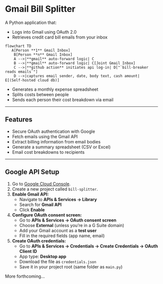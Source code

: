 # Gmail Bill Splitter

A Python application that:  
- Logs into Gmail using OAuth 2.0  
- Retrieves credit card bill emails from your inbox  
```mermaid
flowchart TD
   A[Person **1** Gmail Inbox]
    B[Person **n** Gmail Inbox]
    A -->|**gmail** auto-forward logic| C 
    B -->|**gmail** auto-forward logic| C[Joint Gmail Inbox]
    C -->|**github action** initiates api log-in| D["`bill-breaker reads emails`"]
    D -->|captures email sender, date, body text, cash amount| E[(Self-hosted cloud db)]

```
- Generates a monthly expense spreadsheet  
- Splits costs between people  
- Sends each person their cost breakdown via email
---

## Features
- Secure OAuth authentication with Google  
- Fetch emails using the Gmail API  
- Extract billing information from email bodies  
- Generate a summary spreadsheet (CSV or Excel)  
- Email cost breakdowns to recipients

---

## Google API Setup

1. Go to [Google Cloud Console](https://console.cloud.google.com/).  
2. Create a new project called `bill-splitter`.  
3. **Enable Gmail API:**  
   - Navigate to **APIs & Services → Library**  
   - Search for **Gmail API**  
   - Click **Enable**  
4. **Configure OAuth consent screen:**  
   - Go to **APIs & Services → OAuth consent screen**  
   - Choose **External** (unless you’re in a G Suite domain)  
   - Add your Gmail account as a **test user**  
   - Fill in the required fields (app name, email)  
5. **Create OAuth credentials:**  
   - Go to **APIs & Services → Credentials → Create Credentials → OAuth Client ID**  
   - App type: **Desktop app**  
   - Download the file as `credentials.json`  
   - Save it in your project root (same folder as `main.py`)  

More forthcoming...
